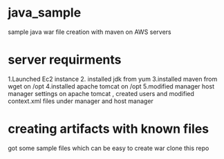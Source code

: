 # java_sample
sample java war file creation with maven on AWS servers

# server requirments 
1.Launched Ec2 instance
2. installed jdk from yum
3.installed maven from wget on /opt
4.installed apache tomcat on /opt 
5.modified manager host manager settings on apache tomcat , created users and modified context.xml files under manager and host manager 

# creating artifacts with known files 
got some sample files which can be easy to create war
clone this repo 
